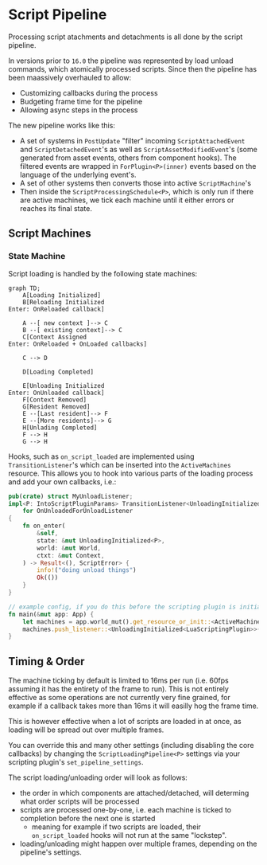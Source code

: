 # Script Pipeline

Processing script atachments and detachments is all done by the script pipeline.

In versions prior to `16.0` the pipeline was represented by load unload commands, which atomically processed scripts. Since then the pipeline has been maassively overhauled to allow:
- Customizing callbacks during the process
- Budgeting frame time for the pipeline
- Allowing async steps in the process

The new pipeline works like this:
- A set of systems in `PostUpdate` "filter" incoming `ScriptAttachedEvent` and `ScriptDetachedEvent`'s as well as `ScriptAssetModifiedEvent`'s (some generated from asset events, others from component hooks). The filtered events are wrapped in `ForPlugin<P>(inner)` events based on the language of the underlying event's.
- A set of other systems then converts those into active `ScriptMachine`'s
- Then inside the `ScriptProcessingSchedule<P>`, which is only run if there are active machines, we tick each machine until it either errors or reaches its final state.

## Script Machines

### State Machine
Script loading is handled by the following state machines:
```mermaid
graph TD;
    A[Loading Initialized]
    B[Reloading Initialized 
Enter: OnReloaded callback]

    A --[ new context ]--> C
    B --[ existing context]--> C
    C[Context Assigned
Enter: OnReloaded + OnLoaded callbacks]

    C --> D

    D[Loading Completed]

    E[Unloading Initialized
Enter: OnUnloaded callback]
    F[Context Removed]
    G[Resident Removed]
    E --[Last resident]--> F
    E --[More residents]--> G
    H[Unlading Completed]
    F --> H
    G --> H
```

Hooks, such as `on_script_loaded` are implemented using `TransitionListener`'s which can be inserted into the `ActiveMachines` resource. This allows you to hook into various parts of the loading process and add your own callbacks, i.e.:

```rust
pub(crate) struct MyUnloadListener;
impl<P: IntoScriptPluginParams> TransitionListener<UnloadingInitialized<P>>
    for OnUnloadedForUnloadListener
{
    fn on_enter(
        &self,
        state: &mut UnloadingInitialized<P>,
        world: &mut World,
        ctxt: &mut Context,
    ) -> Result<(), ScriptError> {
        info!("doing unload things")
        Ok(())
    }
}

// example config, if you do this before the scripting plugin is initialized, the ordering of callbacks might be different to if you do this after.
fn main(&mut app: App) {
    let machines = app.world_mut().get_resource_or_init::<ActiveMachines<LuaScriptingPlugin>>();
    machines.push_listener::<UnloadingInitialized<LuaScriptingPlugin>>(MyUnloadListener);
}
```


## Timing & Order

The machine ticking by default is limited to 16ms per run (i.e. 60fps assuming it has the entirety of the frame to run). This is not entirely effective as some operations are not currently very fine grained, for example if a callback takes more than 16ms it will easilly hog the frame time. 

This is however effective when a lot of scripts are loaded in at once, as loading will be spread out over multiple frames.

You can override this and many other settings (including disabling the core callbacks) by changing the `ScriptLoadingPipeline<P>` settings via your scripting plugin's `set_pipeline_settings`.

The script loading/unloading order will look as follows:
- the order in which components are attached/detached, will determing what order scripts will be processed
- scripts are processed one-by-one, i.e. each machine is ticked to completion before the next one is started
    - meaning for example if two scripts are loaded, their `on_script_loaded` hooks will not run at the same "lockstep".
- loading/unloading might happen over multiple frames, depending on the pipeline's settings.